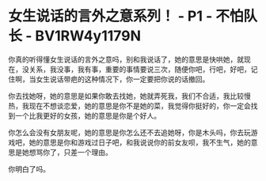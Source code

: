 # 女生说话的言外之意系列！ - P1 - 不怕队长 - BV1RW4y1179N

你真的听得懂女生说话的言外之意吗，别和我说话了，她的意思是快哄她，就现在，没关系，我没事，我有事，重要的事情要说三次，随便你吧，行吧，好吧，记住啊，当女生说话带疤的这种情况下，你一定要把你说的话撤回。

你去找她呀，她的意思是如果你敢去找她，她就弄死我，我们不合适，我比较慢热，我现在不想谈恋爱，她的意思是你不是她的菜，我觉得你挺好的，你一定会找到一个比我更好的女孩，她的意思是你是个好人。

你怎么会没有女朋友呢，她的意思是你怎么还不去追她呀，你是木头吗，你去玩游戏吧，她的意思是你和游戏过日子吧，和我说说你的前女友呗，我不生气，她的意思是她想骂你了，只差一个理由。

你明白了吗。